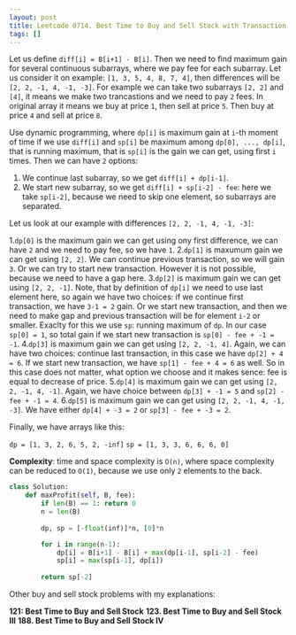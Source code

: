 ```yaml
---
layout: post
title: Leetcode 0714. Best Time to Buy and Sell Stock with Transaction Fee
tags: []
---
```


Let us define `diff[i] = B[i+1] - B[i]`. Then we need to find maximum gain for several continuous subarrays, where we pay fee for each subarray. Let us consider it on example:
`[1, 3, 5, 4, 8, 7, 4]`, then differences will be `[2, 2, -1, 4, -1, -3]`. For example we can take two subarrays `[2, 2]` and `[4]`, it means we make two trancastions and we need to pay `2` fees. In original array it means we buy at price `1`, then sell at price `5`. Then buy at price `4` and sell at price `8`.

Use dynamic programming, where `dp[i]` is maximum gain at `i`-th moment of time if we use `diff[i]` and `sp[i]` be maximum among `dp[0], ..., dp[i]`, that is running maximum, that is `sp[i]` is the gain we can get, using first `i` times.
Then we can have `2` options:

1. We continue last subarray, so we get `diff[i] + dp[i-1]`.
2. We start new subarray, so we get `diff[i] + sp[i-2] - fee`: here we take `sp[i-2]`, because we need to skip one element, so subarrays are separated.

Let us look at our example with differences `[2, 2, -1, 4, -1, -3]`:

1.`dp[0]` is the maximum gain we can get using ony first difference, we can have `2` and we need to pay fee, so we have `1`.
2.`dp[1]` is maxumum gain we can get using `[2, 2]`. We can continue previous transaction, so we will gain `3`. Or we can try to start new transaction. However it is not possible, because we need to have a gap here.
3.`dp[2]` is maximum gain we can get using `[2, 2, -1]`. Note, that by definition of `dp[i]` we need to use last element here, so again we have two choices: if we continue first transaction, we have `3-1 = 2` gain. Or we start new transaction, and then we need to make gap and previous transaction will be for element `i-2` or smaller. Exaclty for this we use `sp`: running maximum of `dp`. In our case `sp[0] = 1`, so total gain if we start new transaction is `sp[0] - fee + -1 = -1`.
4.`dp[3]` is maximum gain we can get using `[2, 2, -1, 4]`. Again, we can have two choices: continue last transaction, in this case we have `dp[2] + 4 = 6`. If we start new transaction, we have `sp[1] - fee + 4 = 6` as well. So in this case does not matter, what option we choose and it makes sence: fee is equal to decrease of price.
5.`dp[4]` is maximum gain we can get using `[2, 2, -1, 4, -1]`. Again, we have choice between `dp[3] + -1 = 5` and `sp[2] - fee + -1 = 4`.
6.`dp[5]` is maximum gain we can get using `[2, 2, -1, 4, -1, -3]`. We have either `dp[4] + -3 = 2` or `sp[3] - fee + -3 = 2`.

Finally, we have arrays like this:

`dp = [1, 3, 2, 6, 5, 2, -inf]`
`sp = [1, 3, 3, 6, 6, 6, 0]`

**Complexity**: time and space complexity is `O(n)`, where space complexity can be reduced to `O(1)`, because we use only `2` elements to the back.

```python
class Solution:
    def maxProfit(self, B, fee):
        if len(B) == 1: return 0
        n = len(B)
        
        dp, sp = [-float(inf)]*n, [0]*n

        for i in range(n-1):
            dp[i] = B[i+1] - B[i] + max(dp[i-1], sp[i-2] - fee)
            sp[i] = max(sp[i-1], dp[i])
             
        return sp[-2] 
```

Other buy and sell stock problems with my explanations:

**121: Best Time to Buy and Sell Stock**
**123. Best Time to Buy and Sell Stock III**
**188. Best Time to Buy and Sell Stock IV**
